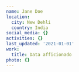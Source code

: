 ```yaml
---
name: Jane Doe
location:
  city: New Dehli
  country: India
social_media: {}
activities: {}
last_updated: '2021-01-01'
work:
  title: Data afficionado
photo: {}
---
```

